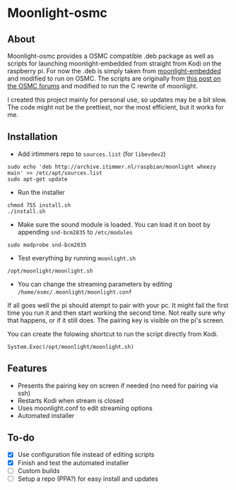 # Moonlight-osmc
## About
Moonlight-osmc provides a OSMC compatible .deb package as well as scripts for launching moonlight-embedded from straight from Kodi on the raspberry pi. For now the .deb is simply taken from [moonlight-embedded](https://github.com/irtimmer/moonlight-embedded) and modified to run on OSMC. The scripts are originally from [this post on the OSMC forums](https://discourse.osmc.tv/t/limelight-embedded-and-osmc/1884/18) and modified to run the C rewrite of moonlight.

I created this project mainly for personal use, so updates may be a bit slow. The code might not be the prettiest, nor the most efficient, but it works for me.

## Installation
- Add irtimmers repo to ```sources.list``` (for ```libevdev2```)
```
sudo echo 'deb http://archive.itimmer.nl/raspbian/moonlight wheezy main' >> /etc/apt/sources.list
sudo apt-get update
```
- Run the installer
```
chmod 755 install.sh
./install.sh
```
- Make sure the sound module is loaded. You can load it on boot by appending ```snd-bcm2835``` to ```/etc/modules```
```
sudo modprobe snd-bcm2835
```
- Test everything by running ```moonlight.sh```
```
/opt/moonlight/moonlight.sh
```
- You can change the streaming parameters by editing ```/home/osmc/.moonlight/moonlight.conf```

If all goes well the pi should atempt to pair with your pc. It might fail the first time you run it and then start working the second time. Not really sure why that happens, or if it still does. The pairing key is visible on the pi's screen.

You can create the folowing shortcut to run the script directly from Kodi.
```
System.Exec(/opt/moonlight/moonlight.sh)
```

## Features
- Presents the pairing key on screen if needed (no need for pairing via ssh)
- Restarts Kodi when stream is closed
- Uses moonlight.conf to edit streaming options
- Automated installer

## To-do
- [x] Use configuration file instead of editing scripts
- [x] Finish and test the automated installer
- [ ] Custom builds
- [ ] Setup a repo (PPA?) for easy install and updates
